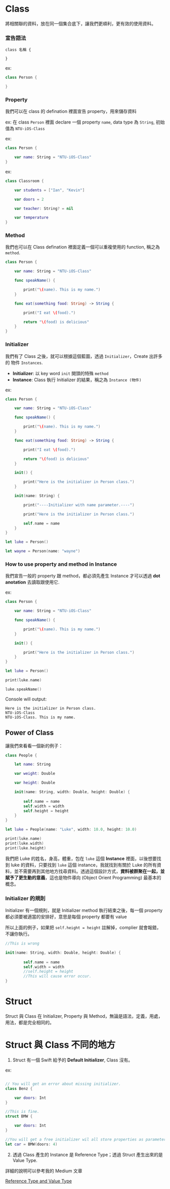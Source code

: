 # Class

將相關聯的資料，放在同一個集合底下，讓我們更順利，更有效的使用資料。

### 宣告語法

```
class 名稱 {

}
```

ex: 
```swift
class Person {

}
```

### Property
我們可以在 class 的 defination 裡面宣告 property，用來儲存資料

ex: 在 class `Person` 裡面 declare 一個 property `name`, data type 為 `String`, 初始值為 `NTU-iOS-Class`

ex: 
```swift
class Person {

    var name: String = "NTU-iOS-Class"
}
```

ex:
```swift
class Classroom {

    var students = ["Ian", "Kevin"]

    var doors = 2

    var teacher: String? = nil

    var temperature
}
```

### Method
我們也可以在 Class defination 裡面定義一個可以重複使用的 function, 稱之為 `method`.

```swift
class Person {

    var name: String = "NTU-iOS-Class"

    func speakName() {

        print("\(name). This is my name.")
    }

    func eat(something food: String) -> String {

        print("I eat \(food).")

        return "\(food) is delicious"
    }
}
```

### Initializer
我們有了 Class 之後，就可以根據這個藍圖，透過 `Initializer`，Create 出許多的 物件 `Instances`.

* **Initializer**: 以 key word `init` 開頭的特殊 `method`
* **Instance**: Class 執行 Initializer 的結果，稱之為 `Instance (物件)`

ex:

```swift
class Person {

    var name: String = "NTU-iOS-Class"

    func speakName() {

        print("\(name). This is my name.")
    }

    func eat(something food: String) -> String {

        print("I eat \(food).")

        return "\(food) is delicious"
    }

    init() {

        print("Here is the initializer in Person class.")
    }

    init(name: String) {

        print("----Initializer with name parameter.----")

        print("Here is the initializer in Person class.")

        self.name = name
    }
}

let luke = Person()

let wayne = Person(name: "wayne")
```

### How to use property and method in Instance

我們宣告一般的 property 跟 method，都必須先產生 Instance 才可以透過 **dot anotation** 去讀取跟使用它.

ex: 
```swift
class Person {

    var name: String = "NTU-iOS-Class"

    func speakName() {

        print("\(name). This is my name.")
    }

    init() {

        print("Here is the initializer in Person class.")
    }
}

let luke = Person()

print(luke.name)

luke.speakName()
```

Console will output:
```
Here is the initializer in Person class.
NTU-iOS-Class
NTU-iOS-Class. This is my name.
```

## Power of Class

讓我們來看看一個新的例子：

```swift
class People {

    let name: String

    var weight: Double

    var height: Double

    init(name: String, width: Double, height: Double) {
        
        self.name = name
        self.width = width
        self.height = height
    }
}

let luke = People(name: "Luke", width: 10.0, height: 10.0)

print(luke.name)
print(luke.width)
print(luke.height)
```

我們把 Luke 的姓名，身高，體重，包在 `luke` 這個 **Instance** 裡面，以後想要找到 luke 的資料，只要找到 `luke` 這個 instance，我就找到有關於 Luke 的所有資料，並不需要再到其他地方找尋資料。透過這個設計方式，**資料被群聚在一起，並賦予了更生動的意義**，這也是物件導向 (Object Orient Programming) 最基本的概念。


### Initializer 的規則

Initializer 有一個規則，就是 Initializer method 執行結束之後，每一個 property 都必須要被適當的安排好，意思是每個 property 都要有 value

所以上面的例子，如果把 `self.height = height` 註解掉，complier 就會報錯，不讓你執行。

```swift
//This is wrong

init(name: String, width: Double, height: Double) {
        
        self.name = name
        self.width = width
        //self.height = height
        //This will cause error occur.
}
```

# Struct
Struct 與 Class 在 Initializer, Property 與 Method，無論是語法，定義，用處，用法，都是完全相同的。


# Struct 與 Class 不同的地方

1. Struct 有一個 Swift 給予的 **Default Initializer**, Class 沒有。

ex: 
```swift

// You will get an error about missing initializer.
class Benz {

    var doors: Int
}

//This is fine.
struct BMW {

    var doors: Int
}

//You will get a free initializer wil all store properties as parameters.
let car = BMW(doors: 4)

```

2. 透過 Class 產生的 Instance 是 Reference Type；透過 Struct 產生出來的是 Value Type.

詳細的說明可以參考我的 Medium 文章

[Reference Type and Value Type](https://medium.com/appworks-school/oop-reference-type-and-value-type-in-memory-b74d4df4bb06)
